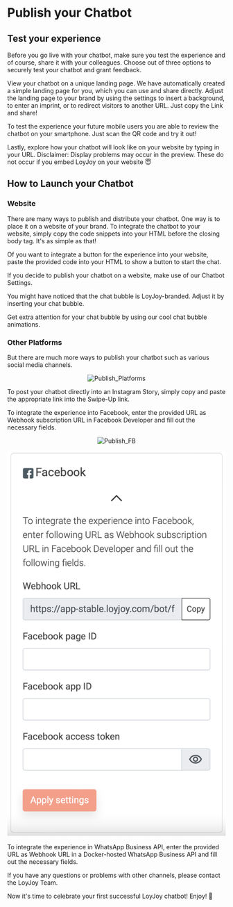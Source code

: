 # Publish your Chatbot

## Test your experience 

Before you go live with your chatbot, make sure you test the experience and of course, share it with your colleagues. Choose out of three options to securely test your chatbot and grant feedback.

<p align="center">
    <![Publish_Test](/academy/basic/design/publish/publish_test.png)/>
</p>

View your chatbot on a unique landing page. We have automatically created a simple landing page for you, which you can use and share directly. Adjust the landing page to your brand by using the settings to insert a background, to enter an imprint, or to redirect visitors to another URL. Just copy the Link and share! 

To test the experience your future mobile users you are able to review the chatbot on your smartphone. Just scan the QR code and try it out!

Lastly, explore how your chatbot will look like on your website by typing in your URL. Disclaimer: Display problems may occur in the preview. These do not occur if you embed LoyJoy on your website 😇

## How to Launch your Chatbot 

### Website 

There are many ways to publish and distribute your chatbot. One way is to place it on a website of your brand. To integrate the chatbot to your website, simply copy the code snippets into your HTML before the closing body tag. It's as simple as that!

Of you want to integrate a button for the experience into your website, paste the provided code into your HTML to show a button to start the chat.

If you decide to publish your chatbot on a website, make use of our Chatbot Settings.

You might have noticed that the chat bubble is LoyJoy-branded. Adjust it by inserting your chat bubble.

Get extra attention for your chat bubble by using our cool chat bubble animations.

### Other Platforms

But there are much more ways to publish your chatbot such as various social media channels. 

<p align="center">
    <img src=“publish_platforms.png" alt="Publish_Platforms" title=“Platforms” width=“600"/>
</p>

To post your chatbot directly into an Instagram Story, simply copy and paste the appropriate link into the Swipe-Up link.

To integrate the experience into Facebook, enter the provided URL as Webhook subscription URL in Facebook Developer and fill out the  necessary fields.

<p align="center">
    <img src=“publish_facebook.png" alt="Publish_FB" title=“Facebook”ook width=“100"/>
</p>

![Publish](basic/design/publish/publish_facebook.png) 

To integrate the experience in WhatsApp Business API, enter the provided URL as Webhook URL in a Docker-hosted WhatsApp Business API and fill out the necessary fields.

If you have any questions or problems with other channels, please contact the LoyJoy Team.


Now it's time to celebrate your first successful LoyJoy chatbot! Enjoy! 🎉

